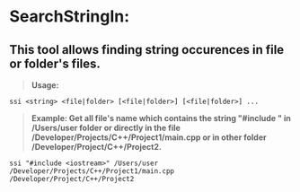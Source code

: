 # SearchStringIn:

## This tool allows finding string occurences in file or folder's files.

>**Usage:**


    ssi <string> <file|folder> [<file|folder>] [<file|folder>] ...

>**Example: Get all file's name which contains the string "#include <iostream>" in /Users/user folder or directly in the file /Developer/Projects/C++/Project1/main.cpp or in other folder /Developer/Project/C++/Project2.**


    ssi "#include <iostream>" /Users/user /Developer/Projects/C++/Project1/main.cpp /Developer/Project/C++/Project2
